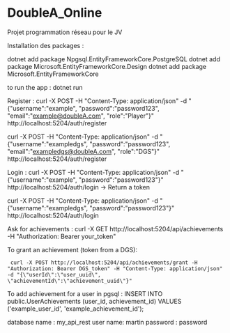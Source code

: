 # DoubleA_Online
Projet programmation réseau pour le JV

Installation des packages :

dotnet add package Npgsql.EntityFrameworkCore.PostgreSQL
dotnet add package Microsoft.EntityFrameworkCore.Design
dotnet add package Microsoft.EntityFrameworkCore

to run the app :
dotnet run 

Register : 
curl -X POST -H "Content-Type: application/json" -d "{\"username\":\"example\", \"password\":\"password123\", \"email\":\"example@doubleA.com\", \"role\":\"Player\"}" http://localhost:5204/auth/register

curl -X POST -H "Content-Type: application/json" -d "{\"username\":\"exampledgs\", \"password\":\"password123\", \"email\":\"exampledgs@doubleA.com\", \"role\":\"DGS\"}" http://localhost:5204/auth/register


Login :
curl -X POST -H "Content-Type: application/json" -d "{\"username\":\"example\", \"password\":\"password123\"}" http://localhost:5204/auth/login    -> Return a token

curl -X POST -H "Content-Type: application/json" -d "{\"username\":\"exampledgs\", \"password\":\"password123\"}" http://localhost:5204/auth/login 

Ask for achievements :
curl -X GET http://localhost:5204/api/achievements -H "Authorization: Bearer your_token"

To grant an achievement (token from a DGS):

     curl -X POST http://localhost:5204/api/achievements/grant -H "Authorization: Bearer DGS_token" -H "Content-Type: application/json" -d "{\"userId\":\"user_uuid\", \"achievementId\":\"achievement_uuid\"}"


To add achievement for a user in pgsql : 
INSERT INTO public.UserAchievements (user_id, achievement_id)
VALUES ('example_user_id', 'example_achievement_id');



database name : my_api_rest
user name: martin
password : password
